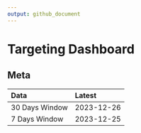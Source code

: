 ```yaml
---
output: github_document
---
```


# Targeting Dashboard



## Meta


|Data           |Latest     |
|:--------------|:----------|
|30 Days Window |2023-12-26 |
|7 Days Window  |2023-12-25 |

